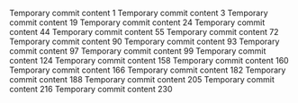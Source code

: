 Temporary commit content 1
Temporary commit content 3
Temporary commit content 19
Temporary commit content 24
Temporary commit content 44
Temporary commit content 55
Temporary commit content 72
Temporary commit content 90
Temporary commit content 93
Temporary commit content 97
Temporary commit content 99
Temporary commit content 124
Temporary commit content 158
Temporary commit content 160
Temporary commit content 166
Temporary commit content 182
Temporary commit content 188
Temporary commit content 205
Temporary commit content 216
Temporary commit content 230
